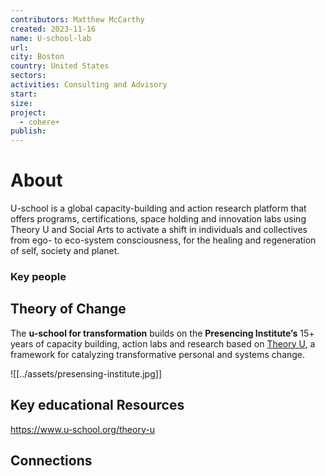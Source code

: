 ```yaml
---
contributors: Matthew McCarthy
created: 2023-11-16
name: U-school-lab
url: 
city: Boston
country: United States
sectors: 
activities: Consulting and Advisory
start: 
size: 
project:
  - cohere+
publish:
---
```


# About 

 U-school is a global capacity-building and action research platform that offers programs, certifications, space holding and innovation labs using Theory U and Social Arts to activate a shift in individuals and collectives from ego- to eco-system consciousness, for the healing and regeneration of self, society and planet.

### Key people 

## Theory of Change 
  
The **u-school for transformation** builds on the **Presencing Institute’s** 15+ years of capacity building, action labs and research based on [Theory U](https://www.u-school.org/theory-u), a framework for catalyzing transformative personal and systems change.

![[../assets/presensing-institute.jpg]]
## Key educational Resources 

https://www.u-school.org/theory-u
## Connections 

